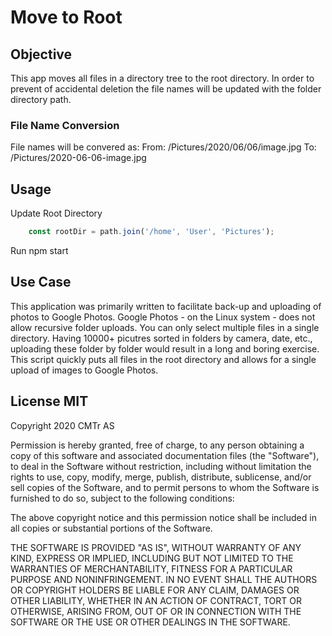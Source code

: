 # Move to Root

## Objective
This app moves all files in a directory tree to the root directory. In order to prevent of accidental deletion the file names will be updated with the folder directory path.

### File Name Conversion
File names will be convered as:
From: 	/Pictures/2020/06/06/image.jpg
To:		/Pictures/2020-06-06-image.jpg

## Usage
Update Root Directory
```JavaScript
	const rootDir = path.join('/home', 'User', 'Pictures');
````

Run npm start

## Use Case
This application was primarily written to facilitate back-up and uploading of photos to Google Photos. Google Photos - on the Linux system - does not allow recursive folder uploads. You can only select multiple files in a single directory. Having 10000+ picutres sorted in folders by camera, date, etc., uploading these folder by folder would result in a long and boring exercise. This script quickly puts all files in the root directory and allows for a single upload of images to Google Photos.


## License MIT

Copyright 2020 CMTr AS

Permission is hereby granted, free of charge, to any person obtaining a copy of this software and associated documentation files (the "Software"), to deal in the Software without restriction, including without limitation the rights to use, copy, modify, merge, publish, distribute, sublicense, and/or sell copies of the Software, and to permit persons to whom the Software is furnished to do so, subject to the following conditions:

The above copyright notice and this permission notice shall be included in all copies or substantial portions of the Software.

THE SOFTWARE IS PROVIDED "AS IS", WITHOUT WARRANTY OF ANY KIND, EXPRESS OR IMPLIED, INCLUDING BUT NOT LIMITED TO THE WARRANTIES OF MERCHANTABILITY, FITNESS FOR A PARTICULAR PURPOSE AND NONINFRINGEMENT. IN NO EVENT SHALL THE AUTHORS OR COPYRIGHT HOLDERS BE LIABLE FOR ANY CLAIM, DAMAGES OR OTHER LIABILITY, WHETHER IN AN ACTION OF CONTRACT, TORT OR OTHERWISE, ARISING FROM, OUT OF OR IN CONNECTION WITH THE SOFTWARE OR THE USE OR OTHER DEALINGS IN THE SOFTWARE.